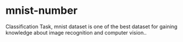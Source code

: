 # mnist-number
Classification Task, mnist dataset is one of the best dataset for gaining knowledge about image recognition and computer vision..

